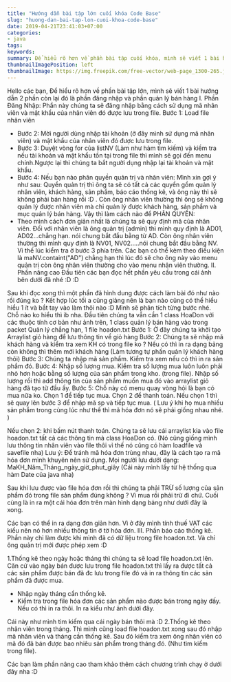 ```yaml
---
title: "Hướng dẫn bài tập lớn cuối khóa Code Base"
slug: "huong-dan-bai-tap-lon-cuoi-khoa-code-base"
date: 2019-04-21T23:41:03+07:00
categories:
- java
tags:
keywords:
summary: Để hiểu rõ hơn về phần bài tập cuối khóa, mình sẽ viết 1 bài hướng dẫn 2 phần còn lại đó là phần đăng nhập và phần quản lý bán hàng ...
thumbnailImagePosition: left
thumbnailImage: https://img.freepik.com/free-vector/web-page_1300-265.jpg?size=338&ext=jpg
---
```

Hello các bạn,
Để hiểu rõ hơn về phần bài tập lớn, mình sẽ viết 1 bài hướng dẫn 2 phần còn lại đó là phần đăng nhập và phần quản lý bán hàng
I. Phần Đăng Nhập: Phần này chúng ta sẽ đăng nhập bằng cách sử dụng mã nhân viên và mật khẩu của nhân viên đó được lưu trong file.
Bước 1: Load file nhân viên
- Bước 2: Mời người dùng nhập tài khoản (ở đây mình sử dụng mã nhân viên) và mật khẩu của nhân viên đó được lưu trong file.
- Bước 3: Duyệt vòng for của listNV (Làm như hàm tìm kiếm) và kiềm tra nếu tài khoản và mật khẩu tồn tại trong file thì mình sẽ gọi đến menu chính.Ngược lại thì chúng ta bắt người dụng nhập lại tài khoản và mật khẩu.
- Bước 4: Nếu bạn nào phân quyền quản trị và nhân viên: Mình xin gợi ý như sau: Quyền quản trị thì ông ta sẽ có tất cả các quyền gồm quản lý nhân viên, khách hàng, sản phẩm, báo cáo thống kê, và ông này thì sẽ không phải bán hàng rồi :D . Còn ông nhân viên thường thì ông sẽ không quản lý được nhân viên mà chỉ quản lý được khách hàng, sản phẩm  và mục quản lý bán hàng.
Vậy thì làm cách nào để PHÂN QUYỀN:
- Theo mình cách đơn giản nhất là chúng ta sẽ quy định mã của nhân viên. Đối với nhân viên là ông quản trị (admin) thì mình quy định là AD01, AD02...chẳng hạn. nói chung bắt đầu bằng từ AD. Còn ông nhân viên thường thì mình quy định là NV01, NV02.....nói chung bắt đầu bằng NV. Vì thế lúc kiểm tra ở bước 3 phía trên. Các bạn có thể kèm theo điều kiện là maNV.containt("AD") chẳng hạn thì lúc đó sẽ cho ông này vào menu quản trị còn ông nhân viên thường cho vào menu nhân viên thường.
II. Phần nâng cao
Đầu tiên các bạn đọc hết phần yêu cầu trong cái ảnh bên dưới đã nhé :D :D 

Sau khi đọc xong thì một phần đã hình dung được cách làm bài đó như nào rồi đúng ko ? Kết hợp lúc tối a cũng giảng nên là bạn nào cũng có thể hiểu hiểu 1 ít và bắt tay vào làm thôi nào :D
Mình sẽ phân tích từng bước nhé. Chỗ nào ko hiểu thì ib nha.
Đầu tiên chúng ta vẫn cần 1 class HoaDon với các thuộc tính cơ bản như ảnh trên, 1 class quản lý bán hàng vào trong packet Quản lý chẳng hạn, 1 file hoadon.txt
Bước 1: Ở đây chúng ta khởi tạo Arraylist giỏ hàng để lưu thông tin về giỏ hàng
Bước 2: Chúng ta sẽ nhập mã khách hàng và kiểm tra xem KH có trong file ko ? Nếu có thì in ra dạng bảng còn không thì thêm mới khách hàng (Làm tương tự phần quản lý khách hàng thôi)
Bước 3: Chúng ta nhập mã sản phẩm. Kiểm tra xem nếu có thì in ra sản phẩm đó.
Bước 4: Nhập số lượng mua. Kiểm tra số lượng mua luôn luôn phải nhỏ hơn hoặc bằng số lượng của sản phẩm trong kho. (trong file). Nhập số lượng rồi thì add thông tin của sản phẩm muốn mua đó vào arraylist giỏ hàng đã tạo từ đầu ấy.
Bước 5: Chỗ này có menu quay vòng hỏi là bạn có mua nữa ko. Chọn 1 để tiếp tục mua. Chọn 2 để thanh toán.
Nếu chọn 1 thì sẽ quay lên bước 3 để nhập mã sp và tiếp tục mua. ( Lưu ý khi họ mua nhiều sản phẩm trong cùng lúc như thế thì mã hóa đơn nó sẽ phải giống nhau nhé. ) 

Nếu chọn 2: khi bấm nút thanh toán. Chúng ta sẽ lưu cái arraylist kia vào file hoadon.txt tất cả các thông tin mà class HoaDon có. (Nó cũng giống mình lưu thông tin nhân viên vào file thôi vì thế nó cũng có hàm loadfile và savefile nha)
Lưu ý: Để tránh mã hóa đơn trùng nhau, đây là cách tạo ra mã hóa đơn mình khuyên nên sử dụng. Mọi người lưu dưới dạng: MaKH_Năm_Tháng_ngày_giờ_phut_giây (Cái này mình lấy từ hệ thống qua hàm Date của java nha)

Sau khi lưu được vào file hóa đơn rồi thì chúng ta phải TRỪ số lượng của sản phẩm đó trong file sản phẩm đúng không ? Vì mua rồi phải trừ đi chứ.
Cuối cùng là in ra một cái hóa đơn trên màn hình dạng bảng như dưới đây là xong.


Các bạn có thể in ra dạng đơn giản hơn. Vì ở đây mình tính thuế VAT các kiểu nên nó hơn nhiều thông tin ở tờ hóa đơn.
III. Phần báo cáo thống kê.
Phần này chỉ làm được khi mình đã có dữ liệu trong file hoadon.txt. Và chỉ ông quản trị mới được phép xem :D




1.Thống kê theo ngày hoặc tháng thì chúng ta sẽ load file hoadon.txt lên. Căn cứ vào ngày bán được lưu trong file hoadon.txt thì lấy ra được tất cả các sản phẩm được bán đã đc lưu trong file đó và in ra thông tin các sản phẩm đã được mua.
- Nhập ngày tháng cần thống kê.
- Kiểm tra trong file hóa đơn các sản phẩm nào được bán trong ngày đấy. Nếu có thì in ra thôi. In ra kiểu như ảnh dưới đây.


Cái này như mình tìm kiếm qua cái ngày bán thôi mà :D
2.Thống kê  theo nhân viên trong tháng. Thì mình cũng load file hoadon.txt xong sau đó nhập mã nhân viên và tháng cần thống kê. Sau đó kiểm tra xem ông nhân viên có mã đó đã bán được bao nhiêu sản phẩm trong tháng đó. (Như tìm kiếm trong file).

Các bạn làm phần nâng cao tham khảo thêm cách chương trình chạy ở dưới đây nha :D
<!--more-->
